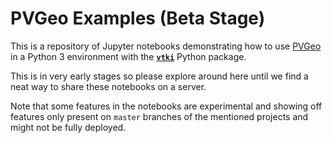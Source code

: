 # PVGeo Examples (Beta Stage)

This is a repository of Jupyter notebooks demonstrating how to use
[PVGeo](https://github.com/OpenGeoVis/PVGeo) in a Python 3 environment with
the [**`vtki`**](https://github.com/akaszynski/vtki) Python package.

This is in very early stages so please explore around here until we find a neat
way to share these notebooks on a server.

Note that some features in the notebooks are experimental and showing off features
only present on `master` branches of the mentioned projects and might not be
fully deployed.
